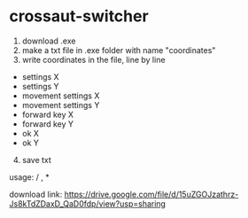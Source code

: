 # crossaut-switcher

1. download .exe
2. make a txt file in .exe folder with name "coordinates" 
3. write coordinates in the file, line by line
  - settings X
  - settings Y
  - movement settings X
  - movement settings Y
  - forward key X 
  - forward key Y
  - ok X 
  - ok Y 
4. save txt

usage: / , *


download link: https://drive.google.com/file/d/15uZGOJzathrz-Js8kTdZDaxD_QaD0fdp/view?usp=sharing

